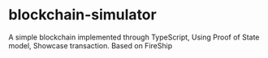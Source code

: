 # blockchain-simulator
A simple blockchain implemented through TypeScript, Using Proof of State model,  Showcase transaction.  Based on FireShip
